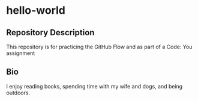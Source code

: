 # hello-world
  ## Repository Description
  This repository is for practicing the GitHub Flow and as part of a Code: You assignment
  ## Bio
  I enjoy reading books, spending time with my wife and dogs, and being outdoors. 
